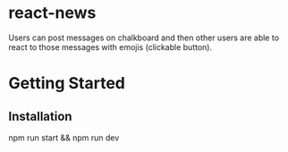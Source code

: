 # react-news

Users can post messages on chalkboard and then other users are able to react to those messages with emojis (clickable button).  



# Getting Started

## Installation

npm run start && npm run dev
